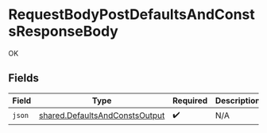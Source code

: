 # RequestBodyPostDefaultsAndConstsResponseBody

OK


## Fields

| Field                                                                                   | Type                                                                                    | Required                                                                                | Description                                                                             |
| --------------------------------------------------------------------------------------- | --------------------------------------------------------------------------------------- | --------------------------------------------------------------------------------------- | --------------------------------------------------------------------------------------- |
| `json`                                                                                  | [shared.DefaultsAndConstsOutput](../../../sdk/models/shared/defaultsandconstsoutput.md) | :heavy_check_mark:                                                                      | N/A                                                                                     |